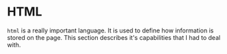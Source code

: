# HTML

`html` is a really important language. It is used to define how information is stored on the page. This section describes it's capabilities that I had to deal with.